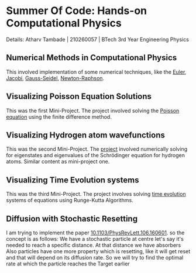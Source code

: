 # Summer Of Code: Hands-on Computational Physics

Details:
Atharv Tambade | 210260057 | BTech 3rd Year Engineering Physics

## Numerical Methods in Computational Physics

This involved implementation of some numerical techniques, like the [Euler](/Euler_method.ipynb), [Jacobi](/Jacobi_method.ipynb), [Gauss-Seidel](/Gauss-Seidel_Method.ipynb), [Newton-Raphson](/Newton_raphson.ipynb).

## Visualizing Poisson Equation Solutions

This was the first Mini-Project. The project involved solving the [Poisson equation](/Mini_Project_1.ipynb) using the finite difference method.

## Visualizing Hydrogen atom wavefunctions

This was the second Mini-Project. The [project](/hydrogen_atom_mini_project_2.ipynb) involved numerically solving for eigenstates and eigenvalues of the Schrödinger equation for hydrogen atoms. Similar content as mini-project one.

## Visualizing Time Evolution systems

This was the third Mini-Project. The project involves solving [time evolution](/Atharv_3_assignment.ipynb) systems of equations using Runge-Kutta Algorithms.

## Diffusion with Stochastic Resetting

I am trying to implement the paper [10.1103/PhysRevLett.106.160601](/Diffusion%20with%20Stochastic%20Resetting.pdf). so the concept is as follows:
We have a stochastic particle at centre let's say it's needed to reach a specific distance. At that distance we have absorbers Also particles have one more property which is resetting, like it will get reset and that will depend on its diffusion rate. So we will try to find the optimal rate at which the particle reaches the Target earlier













